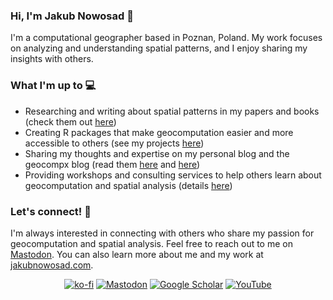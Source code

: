 ### Hi, I'm Jakub Nowosad 👋

I'm a computational geographer based in Poznan, Poland. My work focuses on analyzing and understanding spatial patterns, and I enjoy sharing my insights with others.

### What I'm up to 💻

- Researching and writing about spatial patterns in my papers and books (check them out [here](https://jakubnowosad.com/publications))
- Creating R packages that make geocomputation easier and more accessible to others (see my projects [here](https://jakubnowosad.com/projects))
- Sharing my thoughts and expertise on my personal blog and the geocompx blog (read them [here](https://jakubnowosad.com/posts) and [here](https://geocompx.org/post.html))
- Providing workshops and consulting services to help others learn about geocomputation and spatial analysis (details [here](https://jakubnowosad.com/services))

### Let's connect! 🤝

I'm always interested in connecting with others who share my passion for geocomputation and spatial analysis. Feel free to reach out to me on <!--[Twitter](https://twitter.com/jakub_nowosad) or--> [Mastodon](https://fosstodon.org/@nowosad). You can also learn more about me and my work at [jakubnowosad.com](https://jakubnowosad.com).

<p align="center">
  <a href="https://ko-fi.com/nowosad"><img src="https://img.shields.io/badge/-Buy Me A Coffee-555555?style=for-the-badge&logo=buy-me-a-coffee&logoColor=white" alt="ko-fi"></a>
  <!--<a href="https://twitter.com/jakub_nowosad"><img src="https://img.shields.io/badge/-Twitter-555555?style=for-the-badge&logo=twitter&logoColor=white" alt="Twitter"></a>-->
  <a href="https://fosstodon.org/@nowosad"><img src="https://img.shields.io/badge/-Mastodon-555555?style=for-the-badge&logo=Mastodon&logoColor=white" alt="Mastodon"></a>	
  <a href="https://scholar.google.pl/citations?hl=pl&user=EjlwxfEAAAAJ"><img src="https://img.shields.io/badge/-Google Scholar-555555?style=for-the-badge&logo=google-scholar&logoColor=white" alt="Google Scholar"></a>
  <a href="https://www.youtube.com/channel/UC6SHy3Bm72aMQmUqeS7lEZA/playlists"><img src="https://img.shields.io/badge/-YouTube-555555?style=for-the-badge&logo=youtube&logoColor=white" alt="YouTube"></a>	
</p>
<p align="center">
  <!--<a href="https://www.researchgate.net/profile/Jakub_Nowosad2"><img src="https://img.shields.io/badge/-ResearchGate-555555?style=for-the-badge&logo=researchgate&logoColor=white" alt="ResearchGate"></a>-->
</p>
